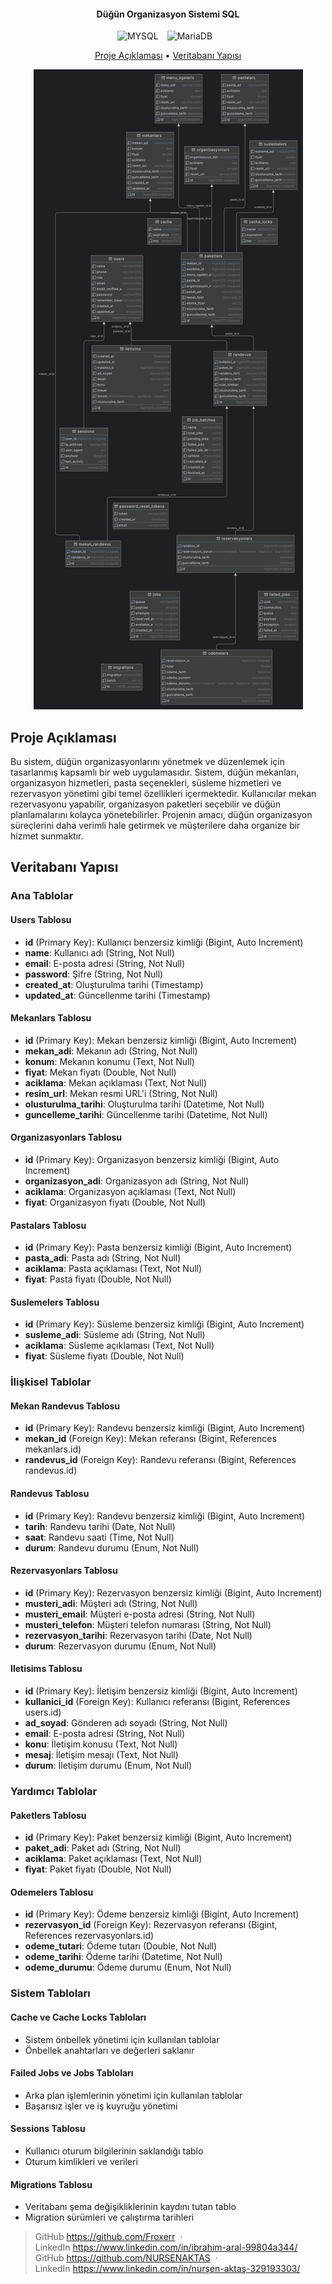 <h4 align="center">Düğün Organizasyon Sistemi SQL</h4>
<div align="center">
  <span style="display: inline-block; margin-right: 10px;">
    <img src="https://img.shields.io/badge/Database-MySQL-blue" alt="MYSQL">
  </span>
  <span style="display: inline-block; margin-right: 10px;">
    <img src="https://img.shields.io/badge/Database-MariaDB-blue" alt="MariaDB">
  </span>
</div>

<p align="center">
  <a href="#overview">Proje Açıklaması</a> •
  <a href="#structure">Veritabanı Yapısı</a>
</p>
<div align="center">
  <img src="https://github.com/Froxerr/weddingSql/blob/main/wedding.png" alt="ss1">
</div>
<h2 id="overview">Proje Açıklaması</h2>

Bu sistem, düğün organizasyonlarını yönetmek ve düzenlemek için tasarlanmış kapsamlı bir web uygulamasıdır. 
Sistem, düğün mekanları, organizasyon hizmetleri, pasta seçenekleri, süsleme hizmetleri ve rezervasyon yönetimi gibi temel özellikleri içermektedir. 
Kullanıcılar mekan rezervasyonu yapabilir, organizasyon paketleri seçebilir ve düğün planlamalarını kolayca yönetebilirler.
Projenin amacı, düğün organizasyon süreçlerini daha verimli hale getirmek ve müşterilere daha organize bir hizmet sunmaktır.

<h2 id="structure">Veritabanı Yapısı</h2>

### Ana Tablolar

#### Users Tablosu
- **id** (Primary Key): Kullanıcı benzersiz kimliği (Bigint, Auto Increment)
- **name**: Kullanıcı adı (String, Not Null)
- **email**: E-posta adresi (String, Not Null)
- **password**: Şifre (String, Not Null)
- **created_at**: Oluşturulma tarihi (Timestamp)
- **updated_at**: Güncellenme tarihi (Timestamp)

#### Mekanlars Tablosu
- **id** (Primary Key): Mekan benzersiz kimliği (Bigint, Auto Increment)
- **mekan_adi**: Mekanın adı (String, Not Null)
- **konum**: Mekanın konumu (Text, Not Null)
- **fiyat**: Mekan fiyatı (Double, Not Null)
- **aciklama**: Mekan açıklaması (Text, Not Null)
- **resim_url**: Mekan resmi URL'i (String, Not Null)
- **olusturulma_tarihi**: Oluşturulma tarihi (Datetime, Not Null)
- **guncelleme_tarihi**: Güncellenme tarihi (Datetime, Not Null)

#### Organizasyonlars Tablosu
- **id** (Primary Key): Organizasyon benzersiz kimliği (Bigint, Auto Increment)
- **organizasyon_adi**: Organizasyon adı (String, Not Null)
- **aciklama**: Organizasyon açıklaması (Text, Not Null)
- **fiyat**: Organizasyon fiyatı (Double, Not Null)

#### Pastalars Tablosu
- **id** (Primary Key): Pasta benzersiz kimliği (Bigint, Auto Increment)
- **pasta_adi**: Pasta adı (String, Not Null)
- **aciklama**: Pasta açıklaması (Text, Not Null)
- **fiyat**: Pasta fiyatı (Double, Not Null)

#### Suslemelers Tablosu
- **id** (Primary Key): Süsleme benzersiz kimliği (Bigint, Auto Increment)
- **susleme_adi**: Süsleme adı (String, Not Null)
- **aciklama**: Süsleme açıklaması (Text, Not Null)
- **fiyat**: Süsleme fiyatı (Double, Not Null)

### İlişkisel Tablolar

#### Mekan Randevus Tablosu
- **id** (Primary Key): Randevu benzersiz kimliği (Bigint, Auto Increment)
- **mekan_id** (Foreign Key): Mekan referansı (Bigint, References mekanlars.id)
- **randevus_id** (Foreign Key): Randevu referansı (Bigint, References randevus.id)

#### Randevus Tablosu
- **id** (Primary Key): Randevu benzersiz kimliği (Bigint, Auto Increment)
- **tarih**: Randevu tarihi (Date, Not Null)
- **saat**: Randevu saati (Time, Not Null)
- **durum**: Randevu durumu (Enum, Not Null)

#### Rezervasyonlars Tablosu
- **id** (Primary Key): Rezervasyon benzersiz kimliği (Bigint, Auto Increment)
- **musteri_adi**: Müşteri adı (String, Not Null)
- **musteri_email**: Müşteri e-posta adresi (String, Not Null)
- **musteri_telefon**: Müşteri telefon numarası (String, Not Null)
- **rezervasyon_tarihi**: Rezervasyon tarihi (Date, Not Null)
- **durum**: Rezervasyon durumu (Enum, Not Null)

#### Iletisims Tablosu
- **id** (Primary Key): İletişim benzersiz kimliği (Bigint, Auto Increment)
- **kullanici_id** (Foreign Key): Kullanıcı referansı (Bigint, References users.id)
- **ad_soyad**: Gönderen adı soyadı (String, Not Null)
- **email**: E-posta adresi (String, Not Null)
- **konu**: İletişim konusu (Text, Not Null)
- **mesaj**: İletişim mesajı (Text, Not Null)
- **durum**: İletişim durumu (Enum, Not Null)

### Yardımcı Tablolar

#### Paketlers Tablosu
- **id** (Primary Key): Paket benzersiz kimliği (Bigint, Auto Increment)
- **paket_adi**: Paket adı (String, Not Null)
- **aciklama**: Paket açıklaması (Text, Not Null)
- **fiyat**: Paket fiyatı (Double, Not Null)

#### Odemelers Tablosu
- **id** (Primary Key): Ödeme benzersiz kimliği (Bigint, Auto Increment)
- **rezervasyon_id** (Foreign Key): Rezervasyon referansı (Bigint, References rezervasyonlars.id)
- **odeme_tutari**: Ödeme tutarı (Double, Not Null)
- **odeme_tarihi**: Ödeme tarihi (Datetime, Not Null)
- **odeme_durumu**: Ödeme durumu (Enum, Not Null)

### Sistem Tabloları

#### Cache ve Cache Locks Tabloları
- Sistem önbellek yönetimi için kullanılan tablolar
- Önbellek anahtarları ve değerleri saklanır

#### Failed Jobs ve Jobs Tabloları
- Arka plan işlemlerinin yönetimi için kullanılan tablolar
- Başarısız işler ve iş kuyruğu yönetimi

#### Sessions Tablosu
- Kullanıcı oturum bilgilerinin saklandığı tablo
- Oturum kimlikleri ve verileri

#### Migrations Tablosu
- Veritabanı şema değişikliklerinin kaydını tutan tablo
- Migration sürümleri ve çalıştırma tarihleri


> GitHub https://github.com/Froxerr &nbsp;&middot;&nbsp; <br>
> LinkedIn https://www.linkedin.com/in/ibrahim-aral-99804a344/ <br>
> GitHub https://github.com/NURSENAKTAS &nbsp;&middot;&nbsp; <br>
> LinkedIn https://www.linkedin.com/in/nurşen-aktaş-329193303/

